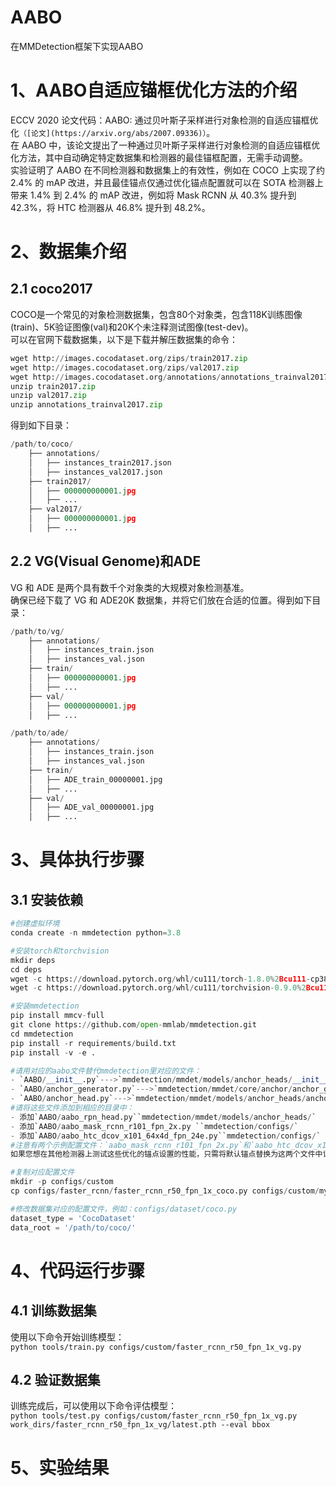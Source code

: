 # AABO
在MMDetection框架下实现AABO
# 1、AABO自适应锚框优化方法的介绍
ECCV 2020 论文代码：AABO: 通过贝叶斯子采样进行对象检测的自适应锚框优化`（[论文](https://arxiv.org/abs/2007.09336)）`。<br>在 AABO 中，该论文提出了一种通过贝叶斯子采样进行对象检测的自适应锚框优化方法，其中自动确定特定数据集和检测器的最佳锚框配置，无需手动调整。<br>实验证明了 AABO 在不同检测器和数据集上的有效性，例如在 COCO 上实现了约 2.4% 的 mAP 改进，并且最佳锚点仅通过优化锚点配置就可以在 SOTA 检测器上带来 1.4% 到 2.4% 的 mAP 改进，例如将 Mask RCNN 从 40.3% 提升到 42.3%，将 HTC 检测器从 46.8% 提升到 48.2%。
# 2、数据集介绍
## 2.1 coco2017
COCO是一个常见的对象检测数据集，包含80个对象类，包含118K训练图像(train)、5K验证图像(val)和20K个未注释测试图像(test-dev)。<br>可以在官网下载数据集，以下是下载并解压数据集的命令：<br>
```python
wget http://images.cocodataset.org/zips/train2017.zip
wget http://images.cocodataset.org/zips/val2017.zip
wget http://images.cocodataset.org/annotations/annotations_trainval2017.zip
unzip train2017.zip
unzip val2017.zip
unzip annotations_trainval2017.zip
```
得到如下目录：<br>
```python
/path/to/coco/
    ├── annotations/
    │   ├── instances_train2017.json
    │   ├── instances_val2017.json
    ├── train2017/
    │   ├── 000000000001.jpg
    │   ├── ...
    ├── val2017/
    │   ├── 000000000001.jpg
    │   ├── ...
```
## 2.2 VG(Visual Genome)和ADE
VG 和 ADE 是两个具有数千个对象类的大规模对象检测基准。<br>确保已经下载了 VG 和 ADE20K 数据集，并将它们放在合适的位置。得到如下目录：<br>
```python
/path/to/vg/
    ├── annotations/
    │   ├── instances_train.json
    │   ├── instances_val.json
    ├── train/
    │   ├── 000000000001.jpg
    │   ├── ...
    ├── val/
    │   ├── 000000000001.jpg
    │   ├── ...

/path/to/ade/
    ├── annotations/
    │   ├── instances_train.json
    │   ├── instances_val.json
    ├── train/
    │   ├── ADE_train_00000001.jpg
    │   ├── ...
    ├── val/
    │   ├── ADE_val_00000001.jpg
    │   ├── ...
```
# 3、具体执行步骤
## 3.1 安装依赖
```python
#创建虚拟环境
conda create -n mmdetection python=3.8

#安装torch和torchvision
mkdir deps
cd deps
wget -c https://download.pytorch.org/whl/cu111/torch-1.8.0%2Bcu111-cp38-cp38-linux_x86_64.whl
wget -c https://download.pytorch.org/whl/cu111/torchvision-0.9.0%2Bcu111-cp38-cp38-linux_x86_64.whl

#安装mmdetection
pip install mmcv-full
git clone https://github.com/open-mmlab/mmdetection.git
cd mmdetection
pip install -r requirements/build.txt
pip install -v -e .

#请用对应的aabo文件替代mmdetection里对应的文件：
- `AABO/__init__.py`--->`mmdetection/mmdet/models/anchor_heads/__init__.py`
- `AABO/anchor_generator.py`--->`mmdetection/mmdet/core/anchor/anchor_generator.py`
- `AABO/anchor_head.py`--->`mmdetection/mmdet/models/anchor_heads/anchor_head.py`
#请将这些文件添加到相应的目录中：
- 添加`AABO/aabo_rpn_head.py``mmdetection/mmdet/models/anchor_heads/`
- 添加`AABO/aabo_mask_rcnn_r101_fpn_2x.py ``mmdetection/configs/`
- 添加`AABO/aabo_htc_dcov_x101_64x4d_fpn_24e.py``mmdetection/configs/`
#注意有两个示例配置文件：`aabo_mask_rcnn_r101_fpn_2x.py`和`aabo_htc_dcov_x101_64x4d_fpn_24e.py`。使用这两个配置文件，AABO 搜索到的优化锚点设置可以提升 Mask RCNN 和 HTC 的性能。
如果您想在其他检测器上测试这些优化的锚点设置的性能，只需将默认锚点替换为这两个文件中记录的优化锚点即可。在论文中，对不同的高级基于锚点的检测器进行了实验，并观察到一致的性能改进。

#复制对应配置文件
mkdir -p configs/custom
cp configs/faster_rcnn/faster_rcnn_r50_fpn_1x_coco.py configs/custom/my_faster_rcnn_r50_fpn_1x_coco.py

#修改数据集对应的配置文件，例如：configs/dataset/coco.py
dataset_type = 'CocoDataset'
data_root = '/path/to/coco/'
```
# 4、代码运行步骤
## 4.1 训练数据集
使用以下命令开始训练模型：<br>
`python tools/train.py configs/custom/faster_rcnn_r50_fpn_1x_vg.py`
## 4.2 验证数据集
训练完成后，可以使用以下命令评估模型：<br>
`python tools/test.py configs/custom/faster_rcnn_r50_fpn_1x_vg.py work_dirs/faster_rcnn_r50_fpn_1x_vg/latest.pth --eval bbox`
# 5、实验结果
